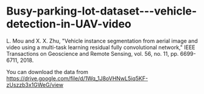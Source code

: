 # Busy-parking-lot-dataset---vehicle-detection-in-UAV-video
L. Mou and X. X. Zhu, "Vehicle instance segmentation from aerial image and video using a multi-task learning residual fully convolutional network," IEEE Transactions on Geoscience and Remote Sensing, vol. 56, no. 11, pp. 6699-6711, 2018.

You can download the data from
https://drive.google.com/file/d/1Wq_1J8oVHNwL5iq5KF-zUszzb3x1GWeG/view
